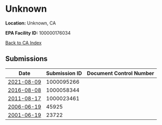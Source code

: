 # Unknown

**Location:** Unknown, CA

**EPA Facility ID:** 100000176034

[Back to CA Index](../../index.md)

## Submissions

| Date | Submission ID | Document Control Number |
|------|--------------|-------------------------|
| [2021-08-09](submissions/1000095266.md) | 1000095266 |  |
| [2016-08-08](submissions/1000058344.md) | 1000058344 |  |
| [2011-08-17](submissions/1000023461.md) | 1000023461 |  |
| [2006-06-19](submissions/45925.md) | 45925 |  |
| [2001-06-19](submissions/23722.md) | 23722 |  |
